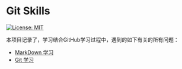 # Git Skills

[![License: MIT](https://img.shields.io/badge/License-MIT-yellow.svg)](https://opensource.org/licenses/MIT)


本项目记录了，学习结合GitHub学习过程中，遇到的如下有关的所有问题：

- [MarkDown 学习](./markdown学习.md)
- [Git 学习](./Git学习.md)
